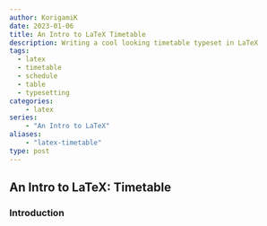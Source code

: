 ```yaml
---
author: KorigamiK
date: 2023-01-06
title: An Intro to LaTeX Timetable
description: Writing a cool looking timetable typeset in LaTeX
tags:
  - latex
  - timetable
  - schedule
  - table
  - typesetting
categories:
    - latex
series:
    - "An Intro to LaTeX"
aliases:
    - "latex-timetable"
type: post
---
```


## An Intro to LaTeX: Timetable

### Introduction
